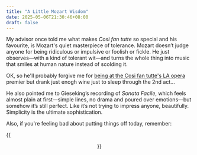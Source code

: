 ```yaml
---
title: "A Little Mozart Wisdom"
date: 2025-05-06T21:30:46+08:00
draft: false
---
```


My advisor once told me what makes *Così fan tutte* so special and his favourite, is Mozart's quiet masterpiece of tolerance. Mozart doesn’t judge anyone for being ridiculous or impulsive or foolish or fickle. He just observes—with a kind of tolerant wit—and turns the whole thing into music that smiles at human nature instead of scolding it.

OK, so he'll probably forgive me for [being at the Cosi fan tutte's LA opera](/posts/cosi_fan_tutte/) premier but drank just enogh wine just to sleep through the 2nd act...

He also pointed me to Gieseking’s recording of *Sonata Facile*, which feels almost plain at first—simple lines, no drama and poured over emotions—but somehow it’s still perfect. Like it’s not trying to impress anyone, beautifully. Simplicity is the ultimate sophistication.

Also, if you're feeling bad about putting things off today, remember:

{{<figure align="center" src="/art/mozart_wisdom.jpeg" caption="Slay." width="50%">}}

